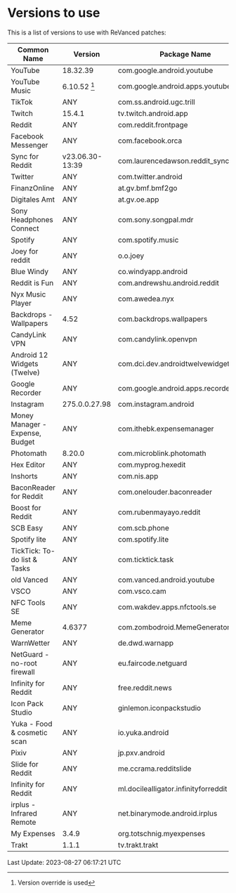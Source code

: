 # Versions to use

This is a list of versions to use with ReVanced patches:

| Common Name | Version | Package Name |
|---|---|---|
| YouTube | 18.32.39 | com.google.android.youtube |
| YouTube Music | 6.10.52 [^1] | com.google.android.apps.youtube.music |
| TikTok | ANY | com.ss.android.ugc.trill |
| Twitch | 15.4.1 | tv.twitch.android.app |
| Reddit | ANY | com.reddit.frontpage |
| Facebook Messenger | ANY | com.facebook.orca |
| Sync for Reddit | v23.06.30-13:39 | com.laurencedawson.reddit_sync |
| Twitter | ANY | com.twitter.android |
| FinanzOnline | ANY | at.gv.bmf.bmf2go |
| Digitales Amt | ANY | at.gv.oe.app |
| Sony Headphones Connect | ANY | com.sony.songpal.mdr |
| Spotify | ANY | com.spotify.music |
| Joey for reddit | ANY | o.o.joey |
| Blue Windy | ANY | co.windyapp.android |
| Reddit is Fun | ANY | com.andrewshu.android.reddit |
| Nyx Music Player | ANY | com.awedea.nyx |
| Backdrops - Wallpapers | 4.52 | com.backdrops.wallpapers |
| CandyLink VPN | ANY | com.candylink.openvpn |
| Android 12 Widgets (Twelve) | ANY | com.dci.dev.androidtwelvewidgets |
| Google Recorder | ANY | com.google.android.apps.recorder |
| Instagram | 275.0.0.27.98 | com.instagram.android |
| Money Manager - Expense, Budget | ANY | com.ithebk.expensemanager |
| Photomath | 8.20.0 | com.microblink.photomath |
| Hex Editor | ANY | com.myprog.hexedit |
| Inshorts | ANY | com.nis.app |
| BaconReader for Reddit | ANY | com.onelouder.baconreader |
| Boost for Reddit | ANY | com.rubenmayayo.reddit |
| SCB Easy | ANY | com.scb.phone |
| Spotify lite | ANY | com.spotify.lite |
| TickTick: To-do list & Tasks | ANY | com.ticktick.task |
| old Vanced | ANY | com.vanced.android.youtube |
| VSCO | ANY | com.vsco.cam |
| NFC Tools SE | ANY | com.wakdev.apps.nfctools.se |
| Meme Generator | 4.6377 | com.zombodroid.MemeGenerator |
| WarnWetter | ANY | de.dwd.warnapp |
| NetGuard - no-root firewall | ANY | eu.faircode.netguard |
| Infinity for Reddit | ANY | free.reddit.news |
| Icon Pack Studio | ANY | ginlemon.iconpackstudio |
| Yuka - Food & cosmetic scan | ANY | io.yuka.android |
| Pixiv | ANY | jp.pxv.android |
| Slide for Reddit | ANY | me.ccrama.redditslide |
| Infinity for Reddit | ANY | ml.docilealligator.infinityforreddit |
| irplus - Infrared Remote | ANY | net.binarymode.android.irplus |
| My Expenses | 3.4.9 | org.totschnig.myexpenses |
| Trakt | 1.1.1 | tv.trakt.trakt |

Last Update: 2023-08-27 06:17:21 UTC

[^1]: Version override is used